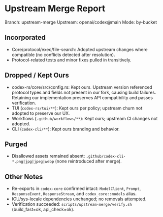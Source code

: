 # Upstream Merge Report

Branch: upstream-merge
Upstream: openai/codex@main
Mode: by-bucket

## Incorporated
- Core/protocol/exec/file-search: Adopted upstream changes where compatible (no conflicts detected after resolution).
- Protocol-related tests and minor fixes pulled in transitively.

## Dropped / Kept Ours
- codex-rs/core/src/config.rs: Kept ours. Upstream version referenced protocol types and fields not present in our fork, causing build failures. Retaining our implementation preserves API compatibility and passes verification.
- TUI (`codex-rs/tui/**`): Kept ours per policy; upstream churn not adopted to preserve our UX.
- Workflows (`.github/workflows/**`): Kept ours; upstream CI changes not adopted.
- CLI (`codex-cli/**`): Kept ours branding and behavior.

## Purged
- Disallowed assets remained absent: `.github/codex-cli-*.png|jpg|jpeg|webp` (none reintroduced after merge).

## Other Notes
- Re-exports in `codex-core` confirmed intact: `ModelClient`, `Prompt`, `ResponseEvent`, `ResponseStream`, and `codex_core::models` alias.
- ICU/sys-locale dependencies unchanged; no removals attempted.
- Verification succeeded: `scripts/upstream-merge/verify.sh` (build_fast=ok, api_check=ok).


